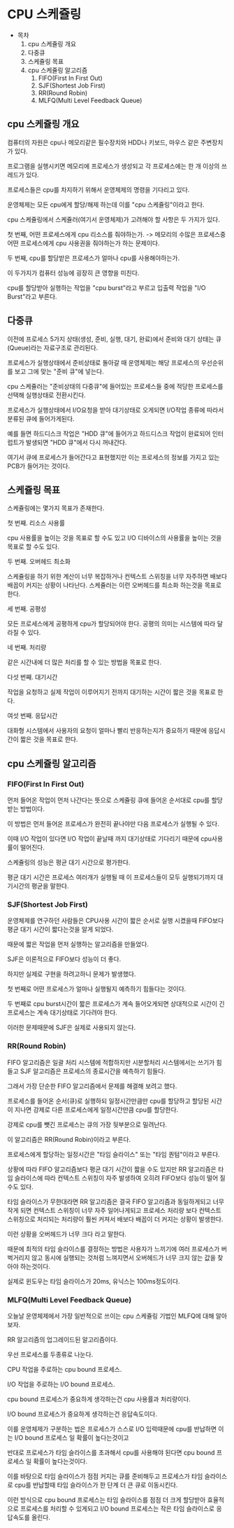 # CPU 스케쥴링

- 목차
    1. cpu 스케쥴링 개요
    2. 다중큐
    3. 스케쥴링 목표
    4. cpu 스케쥴링 알고리즘
        1. FIFO(First In First Out)
        2. SJF(Shortest Job First)
        3. RR(Round Robin)
        4. MLFQ(Multi Level Feedback Queue)


## cpu 스케쥴링 개요

컴퓨터의 자원은 cpu나 메모리같은 필수장치와 HDD나 키보드, 마우스 같은 주변장치가 있다.

프로그램을 실행시키면 메모리에 프로세스가 생성되고 각 프로세스에는 한 개 이상의 쓰레드가 있다.

프로세스들은 cpu를 차지하기 위해서 운영체제의 명령을 기다리고 있다.

운영체제는 모든 cpu에게 할당/해제 하는데 이를 "cpu 스케쥴링"이라고 한다.

cpu 스케쥴링에서 스케쥴러(여기서 운영체제)가 고려해야 할 사항은 두 가지가 있다.

첫 번째, 어떤 프로세스에게 cpu 리소스를 줘야하는가. -> 메모리의 수많은 프로세스중 어떤 프로세스에게 cpu 사용권을 줘야하는가 하는 문제이다.

두 번째, cpu를 할당받은 프로세스가 얼마나 cpu를 사용해야하는가.

이 두가지가 컴퓨터 성능에 굉장히 큰 영향을 미친다.

cpu를 할당받아 실행하는 작업을 "cpu burst"라고 부르고 입출력 작업을 "I/O Burst"라고 부른다.

## 다중큐

이전에 프로세스 5가지 상태(생성, 준비, 실행, 대기, 완료)에서 준비와 대기 상태는 큐(Queue)라는 자료구조로 관리된다.

프로세스가 실행상태에서 준비상태로 돌아갈 때 운영체제는 해당 프로세스의 우선순위를 보고 그에 맞는 "준비 큐"에 넣는다.

cpu 스케쥴러는 "준비상태의 다중큐"에 들어있는 프로세스들 중에 적당한 프로세스를 선택해 실행상태로 전환시킨다.

프로세스가 실행상태에서 I/O요청을 받아 대기상태로 오게되면 I/O작업 종류에 따라서 분류된 큐에 들어가게된다.

예를 들면 하드디스크 작업은 "HDD 큐"에 들어가고 하드디스크 작업이 완료되어 인터럽트가 발생되면 "HDD 큐"에서 다시 꺼내간다.

여기서 큐에 프로세스가 들어간다고 표현했지만 이는 프로세스의 정보를 가지고 있는 PCB가 들어가는 것이다.

## 스케쥴링 목표

스케쥴링에는 몇가지 목표가 존재한다.

첫 번째. 리소스 사용률

cpu 사용률을 높이는 것을 목표로 할 수도 있고 I/O 디바이스의 사용률을 높이는 것을 목표로 할 수도 있다.

두 번째. 오버헤드 최소화

스케쥴링을 하기 위한 계산이 너무 복잡하거나 컨텍스트 스위칭을 너무 자주하면 배보다 배꼽이 커지는 상황이 나타난다. 스케쥴러는 이런 오버헤드를 최소화 하는것을 목표로 한다.

세 번째. 공평성

모든 프로세스에게 공평하게 cpu가 할당되어야 한다. 공평의 의미는 시스템에 따라 달라질 수 있다.

네 번째. 처리량

같은 시간내에 더 많은 처리를 할 수 있는 방법을 목표로 한다.

다섯 번째. 대기시간

작업을 요청하고 실제 작업이 이루어지기 전까지 대기하는 시간이 짧은 것을 목표로 한다.

여섯 번째. 응답시간

대화형 시스템에서 사용자의 요청이 얼마나 빨리 반응하는지가 중요하기 때문에 응답시간이 짧은 것을 목표로 한다.

## cpu 스케쥴링 알고리즘

### FIFO(First In First Out)

먼저 들어온 작업이 먼저 나간다는 뜻으로 스케쥴링 큐에 들어온 순서대로 cpu를 할당받는 방법이다.

이 방법은 먼저 들어온 프로세스가 완전히 끝나야만 다음 프로세스가 실행될 수 있다.

이때 I/O 작업이 있다면 I/O 작업이 끝날때 까지 대기상태로 기다리기 때문에 cpu사용률이 떨어진다.

스케쥴링의 성능은 평균 대기 시간으로 평가한다.

평균 대기 시간은 프로세스 여러개가 실행될 때 이 프로세스들이 모두 실행되기까지 대기시간의 평균을 말한다.

### SJF(Shortest Job First)

운영체제를 연구하던 사람들은 CPU사용 시간이 짧은 순서로 실행 시켰을때 FIFO보다 평균 대기 시간이 짧다는것을 알게 되었다.

때문에 짧은 작업을 먼저 실행하는 알고리즘을 만들었다.

SJF은 이론적으로 FIFO보다 성능이 더 좋다.

하지만 실제로 구현을 하려고하니 문제가 발생했다.

첫 번째로 어떤 프로세스가 얼마나 실행될지 예측하기 힘들다는 것이다.

두 번째로 cpu burst시간이 짧은 프로세스가 계속 들어오게되면 상대적으로 시간이 긴 프로세스는 계속 대기상태로 기다려야 한다.

이러한 문제때문에 SJF은 실제로 사용되지 않는다.

### RR(Round Robin)

FIFO 알고리즘은 일괄 처리 시스템에 적합하지만 시분할처리 시스템에서는 쓰기가 힘들고 SJF 알고리즘은 프로세스의 종료시간을 예측하기 힘들다.

그래서 가장 단순한 FIFO 알고리즘에서 문제를 해결해 보려고 했다.

프로세스를 들어온 순서(큐)로 실행하되 일정시간만큼만 cpu를 할당하고 할당된 시간이 지나면 강제로 다른 프로세스에게 일정시간만큼 cpu를 할당한다.

강제로 cpu를 뺏긴 프로세스는 큐의 가장 뒷부분으로 밀려난다.

이 알고리즘은 RR(Round Robin)이라고 부른다.

프로세스에게 할당하는 일정시간은 "타임 슬라이스" 또는 "타임 퀀텀"이라고 부른다.

상황에 따라 FIFO 알고리즘보다 평균 대기 시간이 짧을 수도 있지만 RR 알고리즘은 타임 슬라이스에 따라 컨텍스트 스위칭이 자주 발생하여 오히려 FIFO보다 성능이 떨어 질 수도 있다.

타임 슬라이스가 무한대라면 RR 알고리즘은 결국 FIFO 알고리즘과 동일하게되고 너무 작게 되면 컨텍스트 스위칭이 너무 자주 일어나게되고 프로세스 처리량 보다 컨텍스트 스위칭으로 처리되는 처리량이 훨씬 커져서 배보다 배꼽이 더 커지는 상황이 발생한다.

이런 상황을 오버헤드가 너무 크다 라고 말한다.

때문에 최적의 타임 슬라이스를 결정하는 방법은 사용자가 느끼기에 여러 프로세스가 버벅거리지 않고 동시에 실행되는 것처럼 느껴지면서 오버헤드가 너무 크지 않는 값을 찾아야 하는것이다.

실제로 윈도우는 타임 슬라이스가 20ms, 유닉스는 100ms정도이다.

### MLFQ(Multi Level Feedback Queue)

오늘날 운영체제에서 가장 일반적으로 쓰이는 cpu 스케쥴링 기법인 MLFQ에 대해 알아보자.

RR 알고리즘의 업그레이드된 알고리즘이다.

우선 프로세스를 두종류로 나눈다.

CPU 작업을 주로하는 cpu bound 프로세스.

I/O 작업을 주로하는 I/O bound 프로세스.

cpu bound 프로세스가 중요하게 생각하는건 cpu 사용률과 처리량이다.

I/O bound 프로세스가 중요하게 생각하는건 응답속도이다.

이를 운영체제가 구분하는 법은 프로세스가 스스로 I/O 입력때문에 cpu를 반납하면 이는 I/O bound 프로세스 일 확률이 높다는것이고

반대로 프로세스가 타임 슬라이스를 초과해서 cpu를 사용해야 된다면 cpu bound 프로세스 일 확률이 높다는것이다.

이를 바탕으로 타임 슬라이스가 점점 커지는 큐를 준비해두고 프로세스가 타임 슬라이스로 cpu를 반납할때 타임 슬라이스가 한 단계 더 큰 큐로 이동시킨다.

이런 방식으로 cpu bound 프로세스는 타임 슬라이스를 점점 더 크게 할당받아 효율적으로 프로세스를 처리할 수 있게되고 I/O bound 프로세스는 작은 타임 슬라이스로 응답속도를 올린다.
